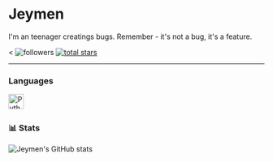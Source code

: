 # Jeymen

I'm an teenager creatings bugs. Remember - it's not a bug, it's a feature.

   <
         <img alt="followers" title="Follow me on Github" src="https://custom-icon-badges.demolab.com/github/followers/Jeymen?color=236ad3&labelColor=1155ba&style=for-the-badge&logo=person-add&label=Follow&logoColor=white"/></a>
      <a href="https://github.com/Jeyment?tab=repositories&sort=stargazers">
         <img alt="total stars" title="Total stars on GitHub" src="https://custom-icon-badges.demolab.com/github/stars/Jeymen?color=55960c&style=for-the-badge&labelColor=488207&logo=star"/></a>
   </p>

---
### Languages


<img align="left" alt="Python" width="30px" style="padding-right:10px;" src="https://cdn.jsdelivr.net/gh/devicons/devicon/icons/python/python-plain.svg" />
<br />

#

### 📊 Stats

![Jeymen's GitHub stats](https://github-readme-stats.vercel.app/api?username=Jeymen&show_icons=true&theme=onedark)

<!-- ![GitHub Streak](https://streak-stats.demolab.com?user=Jeymen&theme=onedark&border_radius=4.5) -->

#
